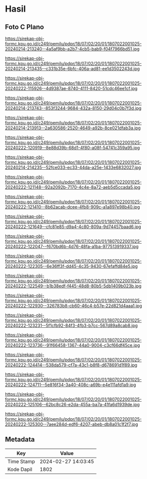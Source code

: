 # Hasil

## Foto C Plano

https://sirekap-obj-formc.kpu.go.id/c249/pemilu/pdpr/18/07/02/20/01/1807022001025-20240214-213240--4a5af9bb-a2b7-4cb5-bab9-f04f7966bd51.jpg

https://sirekap-obj-formc.kpu.go.id/c249/pemilu/pdpr/18/07/02/20/01/1807022001025-20240214-213435--c331b35e-6bfc-406a-ad81-ee1d3502243d.jpg

https://sirekap-obj-formc.kpu.go.id/c249/pemilu/pdpr/18/07/02/20/01/1807022001025-20240222-115926--4d9387ae-8740-4111-8420-51cdc46ee1cf.jpg

https://sirekap-obj-formc.kpu.go.id/c249/pemilu/pdpr/18/07/02/20/01/1807022001025-20240214-213743--853f3244-9684-432a-8150-29d04c0b7f3d.jpg

https://sirekap-obj-formc.kpu.go.id/c249/pemilu/pdpr/18/07/02/20/01/1807022001025-20240214-213913--2a630586-2520-4649-a92b-8ce021dfab3a.jpg

https://sirekap-obj-formc.kpu.go.id/c249/pemilu/pdpr/18/07/02/20/01/1807022001025-20240222-120919--8e88d39b-68d1-4f80-a08f-54741c359a95.jpg

https://sirekap-obj-formc.kpu.go.id/c249/pemilu/pdpr/18/07/02/20/01/1807022001025-20240214-214235--52fce033-ec33-44da-a25e-1433e6832027.jpg

https://sirekap-obj-formc.kpu.go.id/c249/pemilu/pdpr/18/07/02/20/01/1807022001025-20240222-121148--92a2092b-7170-4c4e-8a72-aeb5d5ccada5.jpg

https://sirekap-obj-formc.kpu.go.id/c249/pemilu/pdpr/18/07/02/20/01/1807022001025-20240222-121410--8b62acab-dcee-4fb8-909c-a1a897e98b40.jpg

https://sirekap-obj-formc.kpu.go.id/c249/pemilu/pdpr/18/07/02/20/01/1807022001025-20240222-121649--cfc81e85-d9a4-4c80-809a-9d74457baad6.jpg

https://sirekap-obj-formc.kpu.go.id/c249/pemilu/pdpr/18/07/02/20/01/1807022001025-20240222-122047--f670bd6b-4d76-48fa-a1ba-977513919337.jpg

https://sirekap-obj-formc.kpu.go.id/c249/pemilu/pdpr/18/07/02/20/01/1807022001025-20240222-122305--6e36ff3f-dd45-4c35-9430-67efaffd84e5.jpg

https://sirekap-obj-formc.kpu.go.id/c249/pemilu/pdpr/18/07/02/20/01/1807022001025-20240222-122549--b1b38edf-f445-48d8-80b5-5db1409b023b.jpg

https://sirekap-obj-formc.kpu.go.id/c249/pemilu/pdpr/18/07/02/20/01/1807022001025-20240222-122930--326783b8-cb60-46c4-b57e-22d821d4aaa1.jpg

https://sirekap-obj-formc.kpu.go.id/c249/pemilu/pdpr/18/07/02/20/01/1807022001025-20240222-123231--5f1cfb92-84f3-4fb3-b7cc-567d89a8cab8.jpg

https://sirekap-obj-formc.kpu.go.id/c249/pemilu/pdpr/18/07/02/20/01/1807022001025-20240222-123736--91f66458-1367-44a0-9004-c3cf66df45ce.jpg

https://sirekap-obj-formc.kpu.go.id/c249/pemilu/pdpr/18/07/02/20/01/1807022001025-20240222-124414--538da579-cf7a-43c1-b8f8-d678691d1f89.jpg

https://sirekap-obj-formc.kpu.go.id/c249/pemilu/pdpr/18/07/02/20/01/1807022001025-20240222-124711--5e816f34-3a40-408c-a69b-e4e111afd1a9.jpg

https://sirekap-obj-formc.kpu.go.id/c249/pemilu/pdpr/18/07/02/20/01/1807022001025-20240222-125106--62bc8c26-e2da-455a-ba7a-41fa6d1939de.jpg

https://sirekap-obj-formc.kpu.go.id/c249/pemilu/pdpr/18/07/02/20/01/1807022001025-20240222-125300--7aee284d-edf6-4207-abeb-db8a01c1f2f7.jpg


## Metadata

| Key        | Value               |
| ---------- | ------------------- |
| Time Stamp | 2024-02-27 14:03:45 |
| Kode Dapil | 1802                |



